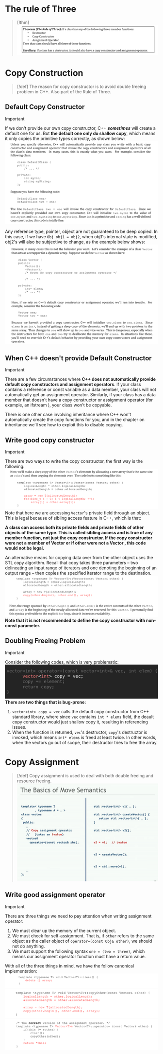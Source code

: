 # The rule of Three
> [!thm]
> ![](Special%20Member%20Functions.assets/image-20240118155548944.png)


# Copy Construction
> [!def]
> The reason for copy constructor is to avoid double freeing problem in C++. Also part of the Rule of Three. 


## Default Copy Constructor
> [!important]
> If we don't provide our own copy constructor, C++ *__sometimes__* will create a default one for us. But **the default one only do shallow copy**, which means it only copies the primitive types correctly, as shown below:
> ![](Special%20Member%20Functions.assets/image-20240118155220353.png)
> 
> Any reference type, pointer, object are not guaranteed to be deep copied. In this case, if we have `Obj obj1 = obj2`, when obj1's internal state is modified, obj2's will also be subjective to change, as the example below shows:
> ![](Special%20Member%20Functions.assets/image-20240118155159798.png)


## When C++ doesn't provide Default Constructor
> [!important]
> There are a few circumstances where **C++ does not automatically provide default copy constructors and assignment operators**. If your class contains a reference or const variable as a data member, your class will not automatically get an assignment operator. Similarly, if your class has a data member that doesn't have a copy constructor or assignment operator (for example, an ifstream ), your class won't be copyable.
> 
> There is one other case involving inheritance where C++ won't automatically create the copy functions for you, and in the chapter on inheritance we'll see how to exploit this to disable copying.


## Write good copy constructor
> [!important]
> There are two ways to write the copy constructor, the first way is the following:
> ![](Special%20Member%20Functions.assets/image-20240118160329017.png)
> Note that here we are accessing `Vector`'s private field through an object. This is legal because of sibling access feature in C++, which is that:
> 
> **A class can access both its private fields and private fields of other objects of the same type. This is called sibling access and is true of any member function, not just the copy constructor. If the copy constructor were not a member of Vector or if other were not a Vector , this code would not be legal.**
> 
> An alternative means for copying data over from the other object uses the STL copy algorithm. Recall that copy takes three parameters – two delineating an input range of iterators and one denoting the beginning of an output range – then copies the specified iterator range to the destination. 
> ![](Special%20Member%20Functions.assets/image-20240118160524340.png)
> **Note that it is not recommended to define the copy constructor with non-const parameter.**


## Doubling Freeing Problem
> [!important]
> Consider the following codes, which is very problematic:
> ![](Special%20Member%20Functions.assets/image-20240118161224063.png)
> **There are two things that is bug-prone:**
> 1. `vector<int> copy = vec` calls the default copy constructor from C++ standard library, where since `vec` contains `int * elems` field, the deault copy constructor would just shallow copy it, resulting in referencing issues.
> 2. When the function is returned, `vec`'s destructor, `copy`'s destructor is invoked, which means `int* elems` is freed at least twice. In other words, when the vectors go out of scope, their destructor tries to free the array.





# Copy Assignment
> [!def]
> Copy assignment is used to deal with both double freeing and resource freeing.
> ![](Special%20Member%20Functions.assets/image-20240307151517032.png)




## Write good assignment operator
> [!important]
> There are three things we need to pay attention when writing assignment operator:
> 1. We must clear up the memory of the current object.
> 2. We must check for self-assignment. That is, if `other` refers to the same object as the caller object of `operator=(const Obj& other)`, we should not do anything.
> 3. We must support the following syntax `one = (two = three)`, which means our assignment operator function must have a return value.
> 
> With all of the three things in mind, we have the follow canonical implementation:
> ![](Special%20Member%20Functions.assets/image-20240118212204144.png)![](Special%20Member%20Functions.assets/image-20240118212155561.png)![](Special%20Member%20Functions.assets/image-20240118160919254.png)


